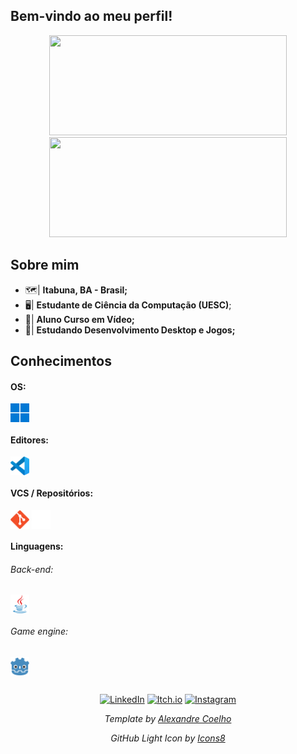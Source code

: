 ## Bem-vindo ao meu perfil!

<div align="center">
  <picture>
    <source
      srcset="https://github-readme-stats.vercel.app/api?username=ythmxz&locale=pt-br&show_icons=true&custom_title=Minhas+Estatísticas&hide_border=true&count_private=true&theme=github_dark"
      media="(prefers-color-scheme: dark)"
    />
    <source
      srcset="https://github-readme-stats.vercel.app/api?username=ythmxz&locale=pt-br&show_icons=true&custom_title=Minhas+Estatísticas&hide_border=true&count_private=true&theme=github_light"
      media="(prefers-color-scheme: light)"
    />
    <source
      srcset="https://github-readme-stats.vercel.app/api?username=ythmxz&locale=pt-br&show_icons=true&custom_title=Minhas+Estatísticas&hide_border=true&count_private=true&theme=transparent"
      media="(prefers-color-scheme: no-preference)"
    />
    <img
      width=380 height=160
      src="https://github-readme-stats.vercel.app/api?username=ythmxz&locale=pt-br&show_icons=true&custom_title=Minhas+Estatísticas&hide_border=true&count_private=true"
    />
  </picture>

  <picture>
    <source
      srcset="https://github-readme-stats.vercel.app/api/top-langs/?username=ythmxz&layout=compact&custom_title=Linguagens+Utilizadas&hide_border=true&count_private=true&theme=github_dark"
      media="(prefers-color-scheme: dark)"
    />
    <source
      srcset="https://github-readme-stats.vercel.app/api/top-langs/?username=ythmxz&layout=compact&custom_title=Linguagens+Utilizadas&hide_border=true&count_private=true&theme=github_light"
      media="(prefers-color-scheme: light)"
    />
    <source
      srcset="https://github-readme-stats.vercel.app/api/top-langs/?username=ythmxz&layout=compact&custom_title=Linguagens+Utilizadas&hide_border=true&count_private=true&theme=transparent"
      media="(prefers-color-scheme: no-preference)"
    />
    <img
      width=380 height=160
      src="https://github-readme-stats.vercel.app/api/top-langs/?username=ythmxz&layout=compact&custom_title=Linguagens+Utilizadas&hide_border=true&count_private=true"
    />
  </picture>
</div>

## Sobre mim

- 🗺️| **Itabuna, BA - Brasil;**
- 🖥️| **Estudante de Ciência da Computação (UESC)**;
- 💾| **Aluno Curso em Vídeo;**
- 📖| **Estudando Desenvolvimento Desktop e Jogos;**

## Conhecimentos

#### OS:

<a href="https://www.microsoft.com/windows/windows-11">
  <img align="center" alt="Windows 11" height="30" width="30" title="Windows 11" src="https://raw.githubusercontent.com/devicons/devicon/master/icons/windows11/windows11-original.svg">
</a>

#### Editores:

<a href="https://code.visualstudio.com/">
  <img align="center" alt="VS Code" height="30" width="30" title="VS Code" src="https://raw.githubusercontent.com/devicons/devicon/master/icons/vscode/vscode-original.svg">
</a>

#### VCS / Repositórios:

<a href="https://git-scm.com/"><img
    align="center" alt="Git" height="30" width="30" title="Git"
    src="https://raw.githubusercontent.com/devicons/devicon/master/icons/git/git-original.svg"
  /></a>
<a href="https//github.com/">
  <picture>
    <source
      srcset="https://raw.githubusercontent.com/devicons/devicon/master/icons/github/github-original.svg#gh-light-mode-only"
      media="(prefers-color-scheme: light)"
    />
    <source
      srcset="https://raw.githubusercontent.com/ythmxz/ythmxz/main/github-light-icon.svg#gh-dark-mode-only"
      media="(prefers-color-scheme: dark)"
    /><img
      align="center" alt="github" height="30" width="30" title="GitHub"
      src="https://raw.githubusercontent.com/ythmxz/ythmxz/main/github-light-icon.svg#gh-dark-mode-only"
    /></picture>
</a> 

#### Linguagens:

###### Back-end:
<a href="https://www.java.com/"><img
    align="center" alt="Java" height="30" width="30" title="Java"
    src="https://raw.githubusercontent.com/devicons/devicon/refs/heads/master/icons/java/java-original.svg"
  /></a>

###### Game engine:
<a href="https://godotengine.org/">
  <img
    align="center" alt="GDScript" height="30" width="30" title="Godot"
    src="https://raw.githubusercontent.com/devicons/devicon/refs/heads/master/icons/godot/godot-original.svg"
  />
</a>

##
<div align="center"> 

<a href="https://linkedin.com/in/ythmxz/" target="_blank"><img
    height=25 width=80
    src="https://img.shields.io/badge/LinkedIn-blue?style=for-the-badge" alt="LinkedIn"
  /></a>
  <a href="https://ythmxz.itch.io/" target="_blank"><img
    height=25 width=80
    src="https://img.shields.io/badge/Itch.io-indianred?style=for-the-badge" alt="Itch.io"
  /></a>
<a href="https://instagram.com/ythmxz/" target="_blank"><img
    height=25 width=80
    src="https://img.shields.io/badge/Instagram-hotpink?style=for-the-badge" alt="Instagram"
  /></a>

_Template by [Alexandre Coelho](https://github.com/coelhoalexandre/)_

_GitHub Light Icon by [Icons8](https://icons8.com)_

